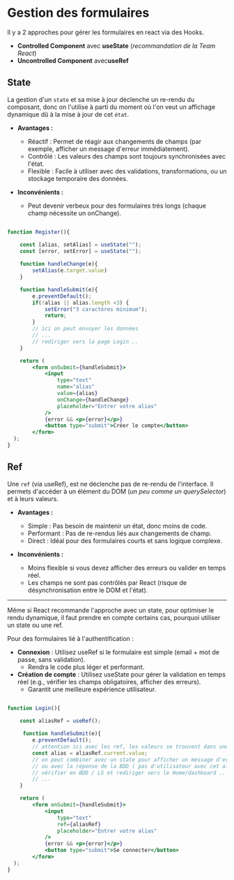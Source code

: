 # Gestion des formulaires

Il y a 2 approches pour gérer les formulaires en react via des Hooks.

- **Controlled Component** avec **useState** (*recommandation de la Team React*)
- **Uncontrolled Component** avec**useRef**

## State

La gestion d'un `state` et sa mise à jour déclenche un re-rendu du composant, donc on l'utilise à parti du moment où l'on veut un affichage dynamique dû à la mise à jour de cet `état`.

- **Avantages :**
  - Réactif : Permet de réagir aux changements de champs (par exemple, afficher un message d'erreur immédiatement).
  - Contrôlé : Les valeurs des champs sont toujours synchronisées avec l'état.
  - Flexible : Facile à utiliser avec des validations, transformations, ou un stockage temporaire des données.

- **Inconvénients :**
  - Peut devenir verbeux pour des formulaires très longs (chaque champ nécessite un onChange).

```jsx

function Register(){

    const [alias, setAlias] = useState("");
    const [error, setError] = useState("");
    
    function handleChange(e){
        setAlias(e.target.value)
    }

    function handleSubmit(e){        
        e.preventDefault();
        if(!alias || alias.length <3) {
            setError("3 caractères minimum");
            return;
        }
        // ici on peut envoyer les données
        // ...
        // rediriger vers la page Login ..
    }

    return (
        <form onSubmit={handleSubmit}>
            <input
                type="text"
                name="alias"
                value={alias}
                onChange={handleChange}
                placeholder="Entrer votre alias"
            />
            {error && <p>{error}</p>}
            <button type="submit">Créer le compte</button>
        </form>
  );
}
```

## Ref

Une `ref` (via useRef), est ne déclenche pas de re-rendu de l'interface.
Il permets d'accéder à un élément du DOM (*un peu comme un querySelector*) et à leurs valeurs.

- **Avantages :**
  - Simple : Pas besoin de maintenir un état, donc moins de code.
  - Performant : Pas de re-rendus liés aux changements de champ.
  - Direct : Idéal pour des formulaires courts et sans logique complexe.

- **Inconvénients :**
  - Moins flexible si vous devez afficher des erreurs ou valider en temps réel.
  - Les champs ne sont pas contrôlés par React (risque de désynchronisation entre le DOM et l'état).

---

Même si React recommande l'approche avec un state, pour optimiser le rendu dynamique, il faut prendre en compte certains cas, pourquoi utiliser un state ou une ref.

Pour des formulaires lié à l'authentification :

- **Connexion** : Utilisez useRef si le formulaire est simple (email + mot de passe, sans validation).
  - Rendra le code plus léger et performant.
- **Création de compte** : Utilisez useState pour gérer la validation en temps réel (e.g., vérifier les champs obligatoires, afficher des erreurs).
  - Garantit une meilleure expérience utilisateur.

```jsx

function Login(){

    const aliasRef = useRef();
    
     function handleSubmit(e){        
        e.preventDefault();
        // attention ici avec les ref, les valeurs se trouvent dans une propriété "current" !!
        const alias = aliasRef.current.value;
        // on peut combiner avec un state pour afficher un message d'erreur si le champs est vide
        // ou avec la réponse de la BDD ( pas d'utilisateur avec cet alias)
        // vérifier en BDD / LS et rediriger vers le Home/dashboard ..
        // ...
    }

    return (
        <form onSubmit={handleSubmit}>
            <input
                type="text"
                ref={aliasRef}
                placeholder="Entrer votre alias"
            />
            {error && <p>{error}</p>}
            <button type="submit">Se connecter</button>
        </form>
  );
}
```
